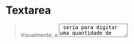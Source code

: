 # Textarea
> Visualmente, a <textarea> seria para digitar uma quantidade de texto maior, como uma mensagem em um formulário de contato, enquanto que o <input> é visualmente menor, para dados pequenos, como uma data de nascimento.

- um elemento bastante similar ao input type text, porém, o que diferencia é que ele é múltiplas linhas.
- bastante utilizado para receber textos e descrições em formulários
- no css podemos estilizar desde o tamanho até fontes
- temos 2 atributos que não são mais tanto utilizados hoje em dia que são: "row" e "col". Antigamente eram utilizados para indicar o tamanho do textarea
- por se tratar de um elemento de form, não podemos esquecer de colocar um "name" para identificação

```html
<textarea name="texto">
</textarea>
```